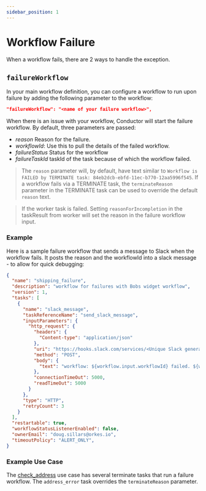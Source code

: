 ```yaml
---
sidebar_position: 1
---
```


# Workflow Failure

When a workflow fails, there are 2 ways to handle the exception.

## ```failureWorkflow```

In your main workflow definition, you can configure a workflow to run upon failure by adding the following parameter to the workflow:

```json
"failureWorkflow": "<name of your failure workflow>",
```

When there is an issue with your workflow, Conductor will start the failure workflow.  By default, three parameters are passed:

* *reason* Reason for the failure.
* *workflowId*: Use this to pull the details of the failed workflow.
* *failureStatus* Status for the workflow
* *failureTaskId* taskId of the task because of which the workflow failed.

> The `reason` parameter will, by default, have text similar to `Workflow is FAILED by TERMINATE task: 84eb2dcb-ebfd-11ec-b770-12aa5996f545`. If a workflow fails via a TERMINATE task, the `terminateReason` parameter in the TERMINATE task can be used to override the default `reason` text.

> If the worker task is failed. Setting `reasonForIncompletion` in the taskResult from worker will set the reason in the failure workflow input.

### Example

Here is a sample failure workflow that sends a message to Slack when the workflow fails. It posts the reason and the workflowId into a slack message - to allow for quick debugging:

```JSON
{
  "name": "shipping_failure",
  "description": "workflow for failures with Bobs widget workflow",
  "version": 1,
  "tasks": [
    {
      "name": "slack_message",
      "taskReferenceName": "send_slack_message",
      "inputParameters": {
        "http_request": {
          "headers": {
            "Content-type": "application/json"
          },
          "uri": "https://hooks.slack.com/services/<Unique Slack generated Key goes here>",
          "method": "POST",
          "body": {
            "text": "workflow: ${workflow.input.workflowId} failed. ${workflow.input.reason}"
          },
          "connectionTimeOut": 5000,
          "readTimeOut": 5000
        }
      },
      "type": "HTTP",
      "retryCount": 3
    }
  ],
  "restartable": true,
  "workflowStatusListenerEnabled": false,
  "ownerEmail": "doug.sillars@orkes.io",
  "timeoutPolicy": "ALERT_ONLY",
}
```

### Example Use Case

The [check_address](/content/docs/usecases/US_post_office) use case has several terminate tasks that run a failure workflow.  The `address_error` task overrides the `terminateReason` parameter.
